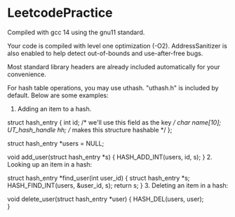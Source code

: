# LeetcodePractice
Compiled with gcc 14 using the gnu11 standard.

Your code is compiled with level one optimization (-O2). AddressSanitizer is also enabled to help detect out-of-bounds and use-after-free bugs.

Most standard library headers are already included automatically for your convenience.

For hash table operations, you may use uthash. "uthash.h" is included by default. Below are some examples:

1. Adding an item to a hash.

struct hash_entry {
    int id;            /* we'll use this field as the key */
    char name[10];
    UT_hash_handle hh; /* makes this structure hashable */
};

struct hash_entry *users = NULL;

void add_user(struct hash_entry *s) {
    HASH_ADD_INT(users, id, s);
}
2. Looking up an item in a hash:

struct hash_entry *find_user(int user_id) {
    struct hash_entry *s;
    HASH_FIND_INT(users, &user_id, s);
    return s;
}
3. Deleting an item in a hash:

void delete_user(struct hash_entry *user) {
    HASH_DEL(users, user);  
}